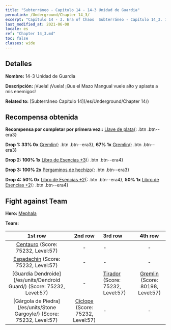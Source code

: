 ```yaml
---
title: "Subterráneo - Capítulo 14 - 14-3 Unidad de Guardia"
permalink: /Underground/Chapter 14_3/
excerpt: "Capítulo 14 - 3. Era of Chaos  Subterráneo - Capítulo 14_3. 14-3 Unidad de Guardia"
last_modified_at: 2021-06-08
locale: es
ref: "Chapter 14_3.md"
toc: false
classes: wide
---
```


## Detalles

 **Nombre:** 14-3 Unidad de Guardia

 **Descripción:** ¡Vuela! ¡Vuela! ¡Que el Mazo Mangual vuele alto y aplaste a mis enemigos!

 **Related to:** [Subterráneo Capítulo 14](/es/Underground/Chapter 14/)

## Recompensa obtenida

 **Recompensa por completar por primera vez::** [Llave de plata](/ItemsES/con_693/){: .btn .btn--era3}

 **Drop 1:** **33% 0x** [Gremlin](/ItemsES/unt_235/){: .btn .btn--era3}, **67% 1x** [Gremlin](/ItemsES/unt_235/){: .btn .btn--era3}

 **Drop 2:** **100% 1x** [Libro de Esencias +3](/ItemsES/mat_60/){: .btn .btn--era4}

 **Drop 3:** **100% 2x** [Pergaminos de hechizo](/ItemsES/con_694/){: .btn .btn--era3}

 **Drop 4:** **50% 0x** [Libro de Esencias +2](/ItemsES/mat_53/){: .btn .btn--era4}, **50% 1x** [Libro de Esencias +2](/ItemsES/mat_53/){: .btn .btn--era4}


## Fight against Team
 **Hero:** [Mephala](/es/heroes/Mephala/)

 **Team:**


  | 1st row | 2nd row | 3rd row | 4th row |
  |:----:|:----:|:----|:----:|
  | [Centauro](/es/units/Centaur/) (Score: 75232, Level:57)  | - | - | - |
  | [Espadachín](/es/units/Swordsman/) (Score: 75232, Level:57)  | - | - | - |
  | [Guardia Dendroide](/es/units/Dendroid Guard/) (Score: 75232, Level:57)  | - | [Tirador](/es/units/Sharpshooter/) (Score: 75232, Level:57)  | [Gremlin](/es/units/Gremlin/) (Score: 80198, Level:57)  |
  | [Gárgola de Piedra](/es/units/Stone Gargoyle/) (Score: 75232, Level:57)  | [Cíclope](/es/units/Cyclops/) (Score: 75232, Level:57)  | - | - |


